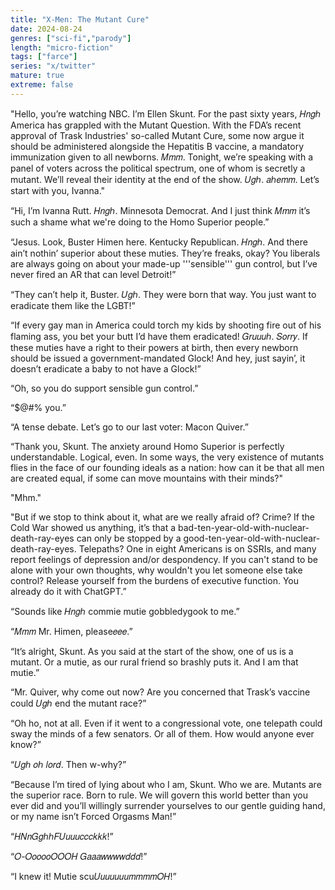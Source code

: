 ```yaml
---
title: "X-Men: The Mutant Cure"
date: 2024-08-24
genres: ["sci-fi","parody"]
length: "micro-fiction"
tags: ["farce"]
series: "x/twitter"
mature: true
extreme: false
---
```

"Hello, you’re watching NBC. I’m Ellen Skunt. For the past sixty years, 𝐻𝑛𝑔ℎ America has grappled with the Mutant Question. With the FDA’s recent approval of Trask Industries' so-called Mutant Cure, some now argue it should be administered alongside the Hepatitis B vaccine, a mandatory immunization given to all newborns. 𝑀𝑚𝑚. Tonight, we’re speaking with a panel of voters across the political spectrum, one of whom is secretly a mutant. We’ll reveal their identity at the end of the show. 𝑈𝑔ℎ. 𝑎ℎ𝑒𝑚𝑚. Let’s start with you, Ivanna."

“Hi, I’m Ivanna Rutt. 𝐻𝑛𝑔ℎ. Minnesota Democrat. And I just think 𝑀𝑚𝑚 it’s such a shame what we're doing to the Homo Superior people.”

“Jesus. Look, Buster Himen here. Kentucky Republican. 𝐻𝑛𝑔ℎ. And there ain’t nothin’ superior about these muties. They’re freaks, okay? You liberals are always going on about your made-up '''sensible''' gun control, but I’ve never fired an AR that can level Detroit!”

“They can’t help it, Buster. 𝑈𝑔ℎ. They were born that way. You just want to eradicate them like the LGBT!”

“If every gay man in America could torch my kids by shooting fire out of his flaming ass, you bet your butt I’d have them eradicated! 𝐺𝑟𝑢𝑢𝑢ℎ. 𝑆𝑜𝑟𝑟𝑦. If these muties have a right to their powers at birth, then every newborn should be issued a government-mandated Glock! And hey, just sayin’, it doesn’t eradicate a baby to not have a Glock!”

“Oh, so you do support sensible gun control.”

“$@#% you.”

“A tense debate. Let’s go to our last voter: Macon Quiver.”

“Thank you, Skunt. The anxiety around Homo Superior is perfectly understandable. Logical, even. In some ways, the very existence of mutants flies in the face of our founding ideals as a nation: how can it be that all men are created equal, if some can move mountains with their minds?"

"Mhm."

"But if we stop to think about it, what are we really afraid of? Crime? If the Cold War showed us anything, it’s that a bad-ten-year-old-with-nuclear-death-ray-eyes can only be stopped by a good-ten-year-old-with-nuclear-death-ray-eyes. Telepaths? One in eight Americans is on SSRIs, and many report feelings of depression and/or despondency. If you can't stand to be alone with your own thoughts, why wouldn't you let someone else take control? Release yourself from the burdens of executive function. You already do it with ChatGPT.”

“Sounds like 𝐻𝑛𝑔ℎ commie mutie gobbledygook to me.”

“𝑀𝑚𝑚 Mr. Himen, please𝑒𝑒𝑒.”

“It’s alright, Skunt. As you said at the start of the show, one of us is a mutant. Or a mutie, as our rural friend so brashly puts it. And I am that mutie.”

“Mr. Quiver, why come out now? Are you concerned that Trask’s vaccine could 𝑈𝑔ℎ end the mutant race?”

“Oh ho, not at all. Even if it went to a congressional vote, one telepath could sway the minds of a few senators. Or all of them. How would anyone ever know?”

“𝑈𝑔ℎ 𝑜ℎ 𝑙𝑜𝑟𝑑. Then w-why?”

“Because I’m tired of lying about who I am, Skunt. Who we are. Mutants are the superior race. Born to rule. We will govern this world better than you ever did and you’ll willingly surrender yourselves to our gentle guiding hand, or my name isn’t Forced Orgasms Man!”

“𝐻𝑁𝑛𝐺𝑔ℎℎ𝐹𝑈𝑢𝑢𝑢𝑐𝑐𝑐𝑘𝑘𝑘!”

“𝑂-𝑂𝑜𝑜𝑜𝑜𝑂𝑂𝑂𝐻 𝐺𝑎𝑎𝑎𝑤𝑤𝑤𝑤𝑑𝑑𝑑!”

“I knew it! Mutie scu𝑈𝑢𝑢𝑢𝑢𝑢𝑢𝑚𝑚𝑚𝑚𝑂𝐻!”
